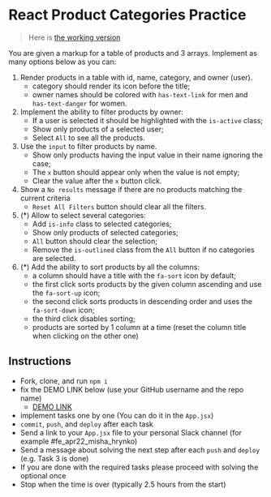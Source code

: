 # React Product Categories Practice

> Here is [the working version](https://mate-academy.github.io/react_product-categories-practice/)

You are given a markup for a table of products and 3 arrays.
Implement as many options below as you can:

1. Render products in a table with id, name, category, and owner (user).
    - category should render its icon before the title;
    - owner names should be colored with `has-text-link` for men and `has-text-danger` for women.
1. Implement the ability to filter products by owner:
    - If a user is selected it should be highlighted with the `is-active` class;
    - Show only products of a selected user;
    - Select `All` to see all the products.
1. Use the `input` to filter products by name.
    - Show only products having the input value in their name ignoring the case;
    - The `x` button should appear only when the value is not empty;
    - Clear the value after the `x` button click.
1. Show a `No results` message if there are no products matching the current criteria
    - `Reset All Filters` button should clear all the filters.
1. (*) Allow to select several categories:
    - Add `is-info` class to selected categories;
    - Show only products of selected categories;
    - `All` button should clear the selection;
    - Remove the `is-outlined` class from the `All` button if no categories are selected.
1. (*) Add the ability to sort products by all the columns:
    - a column should have a title with the `fa-sort` icon by default;
    - the first click sorts products by the given column ascending and use the `fa-sort-up` icon;
    - the second click sorts products in descending order and uses the `fa-sort-down` icon;
    - the third click disables sorting;
    - products are sorted by 1 column at a time (reset the column title when clicking on the other one)

## Instructions
- Fork, clone, and run `npm i`
- fix the DEMO LINK below (use your GitHub username and the repo name)
  - [DEMO LINK](https://Helen-arch.github.io/<your-repo-name>)
- implement tasks one by one (You can do it in the `App.jsx`)
- `commit`, `push`, and `deploy` after each task
- Send a link to your `App.jsx` file to your personal Slack channel (for example #fe_apr22_misha_hrynko)
- Send a message about solving the next step after each `push` and `deploy` (e.g. Task 3 is done)
- If you are done with the required tasks please proceed with solving the optional once
- Stop when the time is over (typically 2.5 hours from the start)
